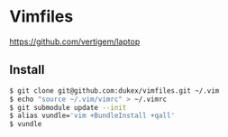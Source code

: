 Vimfiles
========

https://github.com/vertigem/laptop

## Install

``` bash
$ git clone git@github.com:dukex/vimfiles.git ~/.vim
$ echo "source ~/.vim/vimrc" > ~/.vimrc
$ git submodule update --init
$ alias vundle='vim +BundleInstall +qall'
$ vundle
```
